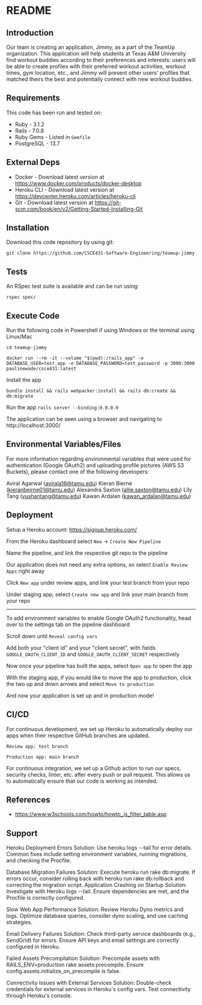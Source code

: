 # README

## Introduction ##
Our team is creating an application, Jimmy, as a part of the TeamUp organization. This application will help students at Texas A&M University find workout buddies according to their preferences and interests: users will be able to create profiles with their preferred workout activities, workout times, gym location, etc., and Jimmy will present other users' profiles that matched theirs the best and potentially connect with new workout buddies.

## Requirements ##

This code has been run and tested on:

* Ruby - 3.1.2
* Rails - 7.0.8
* Ruby Gems - Listed in `Gemfile`
* PostgreSQL - 13.7

## External Deps  ##

* Docker - Download latest version at https://www.docker.com/products/docker-desktop
* Heroku CLI - Download latest version at https://devcenter.heroku.com/articles/heroku-cli
* Git - Download latest version at https://git-scm.com/book/en/v2/Getting-Started-Installing-Git

## Installation ##

Download this code repository by using git:

 `git clone https://github.com/CSCE431-Software-Engineering/teamup-jimmy`


## Tests ##

An RSpec test suite is available and can be run using:

  `rspec spec/`

## Execute Code ##

Run the following code in Powershell if using Windows or the terminal using Linux/Mac

  `cd teamup-jimmy`

  `docker run --rm -it --volume "$(pwd):/rails_app" -e DATABASE_USER=test_app -e DATABASE_PASSWORD=test_password -p 3000:3000 paulinewade/csce431:latest`

Install the app

  `bundle install && rails webpacker:install && rails db:create && db:migrate`

Run the app
  `rails server --binding:0.0.0.0`

The application can be seen using a browser and navigating to http://localhost:3000/

## Environmental Variables/Files ##

For more information regarding environmental variables that were used for authentication (Google OAuth2) and uploading profile pictures (AWS S3 Buckets), please contact one of the following developers:

Aviral Agarwal (avirala16@tamu.edu)
Kieran Bierne (kieranbeirne01@tamu.edu)
Alexandra Saxton (allie.saxton@tamu.edu)
Lily Tang (yushantang@tamu.edu)
Kawan Ardalan (kawan_ardalan@tamu.edu)


## Deployment ##

Setup a Heroku account: https://signup.heroku.com/

From the Heroku dashboard select `New` -> `Create New Pipeline`

Name the pipeline, and link the respective git repo to the pipeline

Our application does not need any extra options, so select `Enable Review Apps` right away

Click `New app` under review apps, and link your test branch from your repo

Under staging app, select `Create new app` and link your main branch from your repo

--------

To add environment variables to enable Google OAuth2 functionality, head over to the settings tab on the pipeline dashboard

Scroll down until `Reveal config vars`

Add both your "client id" and your "client secret", with fields `GOOGLE_OAUTH_CLIENT_ID` and `GOOGLE_OAUTH_CLIENT_SECRET` respectively

Now once your pipeline has built the apps, select `Open app` to open the app

With the staging app, if you would like to move the app to production, click the two up and down arrows and select `Move to production`

And now your application is set up and in production mode!


## CI/CD ##

For continuous development, we set up Heroku to automatically deploy our apps when their respective GitHub branches are updated.

  `Review app: test branch`

  `Production app: main branch`

For continuous integration, we set up a Github action to run our specs, security checks, linter, etc. after every push or pull request. This allows us to automatically ensure that our code is working as intended.

## References ##

- https://www.w3schools.com/howto/howto_js_filter_table.asp

## Support ##

Heroku Deployment Errors Solution: 
Use heroku logs --tail for error details. Common fixes include setting environment variables, running migrations, and checking the Procfile.

Database Migration Failures
Solution: Execute heroku run rake db:migrate. If errors occur, consider rolling back with heroku run rake db:rollback and correcting the migration script.
Application Crashing on Startup
Solution: Investigate with Heroku logs --tail. Ensure dependencies are met, and the Procfile is correctly configured.

Slow Web App Performance
Solution: Review Heroku Dyno metrics and logs. Optimize database queries, consider dyno scaling, and use caching strategies.

Email Delivery Failures
Solution: Check third-party service dashboards (e.g., SendGrid) for errors. Ensure API keys and email settings are correctly configured in Heroku.

Failed Assets Precompilation
Solution: Precompile assets with RAILS_ENV=production rake assets:precompile. Ensure config.assets.initialize_on_precompile is false.

Connectivity Issues with External Services
Solution: Double-check credentials for external services in Heroku's config vars. Test connectivity through Heroku's console.
